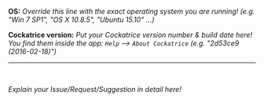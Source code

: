 <b>OS:</b>
*Override this line with the exact operating system you are running!
(e.g. "Win 7 SP1", "OS X 10.8.5", "Ubuntu 15.10" ...)*

<b>Cockatrice version:</b>
*Put your Cockatrice version number & build date here! You find them inside the app: `Help` --> `About Cockatrice` (e.g. "2d53ce9 (2016-02-18)")*

___
<br>


*Explain your Issue/Request/Suggestion in detail here!*
